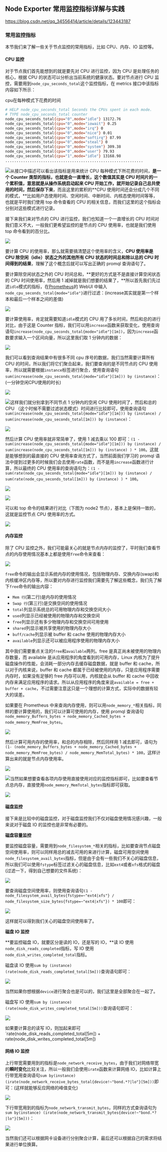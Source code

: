## Node Exporter 常用监控指标详解与实践
https://blog.csdn.net/qq_34556414/article/details/123443187


### 常用监控指标

本节我们来了解一些关于节点监控的常用指标，比如 CPU、内存、IO 监控等。


#### CPU 监控


对于节点我们首先能想到的就是要先对 CPU 进行监控，因为 CPU 是处理任务的核心，根据 CPU 的状态可以分析出当前系统的健康状态。要对节点进行 CPU 监控，需要用到`node_cpu_seconds_total`这个监控指标，在 metrics 接口中该指标内容如下所示：


cpu在每种模式下花费的时间


```sh
# HELP node_cpu_seconds_total Seconds the CPUs spent in each mode.
# TYPE node_cpu_seconds_total counter
node_cpu_seconds_total{cpu="0",mode="idle"} 13172.76
node_cpu_seconds_total{cpu="0",mode="iowait"} 0.25
node_cpu_seconds_total{cpu="0",mode="irq"} 0
node_cpu_seconds_total{cpu="0",mode="nice"} 0.01
node_cpu_seconds_total{cpu="0",mode="softirq"} 87.99
node_cpu_seconds_total{cpu="0",mode="steal"} 0
node_cpu_seconds_total{cpu="0",mode="system"} 309.38
node_cpu_seconds_total{cpu="0",mode="user"} 79.93
node_cpu_seconds_total{cpu="1",mode="idle"} 13168.98
..............................................................
```


![](assets/b4de432de69a0f4ce40b8524800bb205.png)从接口中描述可以看出该指标是用来统计 CPU 每种模式下所花费的时间，**是一个 Counter 类型的指标，也就是会一直增长，这个数值其实是 CPU 时间片的一个累积值，意思就是从操作系统启动起来 CPU 开始工作，就开始记录自己总共使用的时间，然后保存下来**，而且这里的累积的**CPU 使用时间还会分成几个不同的模式，**比如用户态使用时间、空闲时间、中断时间、内核态使用时间等等，也就是平时我们使用 top 命令查看的 CPU 的相关信息，而我们这里的这个指标会分别对这些模式进行记录。


接下来我们来对节点的 CPU 进行监控，我们也知道一个一直增长的 CPU 时间对我们意义不大，一般我们更希望监控的是节点的 CPU 使用率，也就是我们使用 top 命令看到的百分比。


![](assets/0db751d1e403a3a59e2655c4847bdf75.png)


要计算 CPU 的使用率，那么就需要搞清楚这个使用率的含义，**CPU 使用率是 CPU 除空闲（idle）状态之外的其他所有 CPU 状态的时间总和除以总的 CPU 时间得到的结果**，理解了这个概念后就可以写出正确的 promql 查询语句了。


要计算除空闲状态之外的 CPU 时间总和，**更好的方式是不是直接计算空闲状态的 CPU 时间使用率，然后用 1 减掉就是我们想要的结果了，**所以首先我们先过滤`idle`模式的指标，在[Prometheus](https://so.csdn.net/so/search?q=Prometheus&spm=1001.2101.3001.7020 "Prometheus")的 WebUI 中输入`node_cpu_seconds_total{mode="idle"}`进行过滤：(increase其实就是第一个样本和最后一个样本之间的差值)


![](assets/44506e75ad3cd4c212851fc372834826.png)


要计算使用率，肯定就需要知道`idle`模式的 CPU 用了多长时间，然后和总的进行对比，由于这是 Counter 指标，我们可以用`increase`函数来获取变化，使用查询语句`increase(node_cpu_seconds_total{mode="idle"}[1m])`，因为`increase`函数要求输入一个区间向量，所以这里我们取 1 分钟内的数据：


![](assets/7d45f52a30ba76620d65a23ac76a864e.png)


我们可以看到查询结果中有很多不同 cpu 序号的数据，我们当然需要计算所有 CPU 的时间，所以我们将它们聚合起来，我们要查询的是不同节点的 CPU 使用率，所以就需要根据`instance`标签进行聚合，使用查询语句`sum(increase(node_cpu_seconds_total{mode="idle"}[1m])) by (instance)`：(一分钟空闲CPU使用的时长)


![](assets/cac6ab41fbbd524800ba59d67d8b3385.png)


![](assets/0926a1b09d287a72ec82fcae9de0a6e0.png)这样我们就分别拿到不同节点 1 分钟内的空闲 CPU 使用时间了，然后和总的 CPU （这个时候不需要过滤状态模式）时间进行比较即可，使用查询语句`sum(increase(node_cpu_seconds_total{mode="idle"}[1m])) by (instance) / sum(increase(node_cpu_seconds_total[1m])) by (instance)`：


![](assets/01079b460cc53bcfbb5dc43bf0f4f6b8.png)


然后计算 CPU 使用率就非常简单了，使用 1 减去乘以 100 即可：`(1 - sum(increase(node_cpu_seconds_total{mode="idle"}[1m])) by (instance) / sum(increase(node_cpu_seconds_total[1m])) by (instance) ) * 100`。这就是能够想到的最直接的 CPU 使用率查询方式了，当然前面我们学习的 promql 语法中提到过更多的时候我们会去使用`rate`函数，而不是用`increase`函数进行计算，所以最终的 CPU 使用率的查询语句为：`(1 - sum(rate(node_cpu_seconds_total{mode="idle"}[1m])) by (instance) / sum(rate(node_cpu_seconds_total[1m])) by (instance) ) * 100`。


![](assets/7bcaa421fed6ff8e4d023c6b94293e67.png)


![](assets/5e26db9c8997c3bcd14d45d9df8e9966.png)


可以和 top 命令的结果进行对比（下图为 node2 节点），基本上是保持一致的，这就是监控节点 CPU 使用率的方式。


![](assets/bf8e56803c21288fe044e2cc25683e5f.png)








#### 内存监控


除了 CPU 监控之外，我们可能最关心的就是节点内存的监控了，平时我们查看节点的内存使用情况基本上都是使用`free`命令来查看：


![](assets/31654e858db0218a0503a377b1b7ed71.png)


`free`命令的输出会显示系统内存的使用情况，包括物理内存、交换内存(swap)和内核缓冲区内存等，所以要对内存进行监控我们需要先了解这些概念，我们先了解下`free`命令的输出内容：


* `Mem 行`(第二行)是内存的使用情况    
* `Swap 行`(第三行)是交换空间的使用情况    
* `total`列显示系统总的可用物理内存和交换空间大小    
* `used`列显示已经被使用的物理内存和交换空间    
* `free`列显示还有多少物理内存和交换空间可用使用    
* `shared`列显示被共享使用的物理内存大小    
* `buff/cache`列显示被 buffer 和 cache 使用的物理内存大小    
* `available`列显示还可以被应用程序使用的物理内存大小


其中我们需要重点关注的`free`和`available`两列。free 是真正尚未被使用的物理内存数量，而 available 是从应用程序的角度看到的可用内存，Linux 内核为了提升磁盘操作的性能，会消耗一部分内存去缓存磁盘数据，就是 buffer 和 cache，所以对于内核来说，buffer 和 cache 都属于已经被使用的内存，只是应用程序需要内存时，如果没有足够的 free 内存可以用，内核就会从 buffer 和 cache 中回收内存来满足应用程序的请求。所以从应用程序的角度来说`available = free + buffer + cache`，不过需要注意这只是一个理想的计算方式，实际中的数据有较大的误差。


如果要在 Prometheus 中来查询内存使用，则可以用`node_memory_*`相关指标，同样的要计算使用的，我们可以计算可使用的内存，使用 promql 查询语句`node_memory_Buffers_bytes + node_memory_Cached_bytes + node_memory_MemFree_bytes`。


![](assets/9b29899d0abc8afc535deec46d3c2184.png)


然后计算可用内存的使用率，和总的内存相除，然后同样用 1 减去即可，语句为`(1- (node_memory_Buffers_bytes + node_memory_Cached_bytes + node_memory_MemFree_bytes) / node_memory_MemTotal_bytes) * 100`，这样计算出来的就是节点内存使用率。


![](assets/01c4887e34d67968e02be3d433fa6341.png)


![](assets/75251f344572c87f7069ecd7e00593c6.png)当然如果想要查看各项内存使用直接使用对应的监控指标即可，比如要查看节点总内存，直接使用`node_memory_MemTotal_bytes`指标即可获取。


![](assets/b7fc1a1f8b37d0f91b718f15858fc547.png)








#### 磁盘监控


接下来是比较中的磁盘监控，对于磁盘监控我们不仅对磁盘使用情况感兴趣，一般来说对于磁盘 IO 的监控也是非常有必要的。


**磁盘容量监控**


要监控磁盘容量，需要用到`node_filesystem_*`相关的指标，比如要查询节点磁盘空间使用率，则可以同样用总的减去可用的来进行计算，磁盘可用空间使用`node_filesystem_avail_bytes`指标，但是由于会有一些我们不关心的磁盘信息，所以我们可以使用`fstype`标签过滤关心的磁盘信息，比如`ext4`或者`xfs`格式的磁盘(过滤一下，得到自己想要的文件系统)：


![](assets/263215f3a711f5d2ef2018270ccebf6b.png)


要查询磁盘空间使用率，则使用查询语句`(1 - node_filesystem_avail_bytes{fstype=~"ext4|xfs"} / node_filesystem_size_bytes{fstype=~"ext4|xfs"}) * 100`即可：


![](assets/cf4d206b5c53a9d0ad2c762929fee902.png)


这样就可以得到我们关心的磁盘空间使用率了。


**磁盘 IO 监控**


**要监控磁盘 IO，就要区分是读的 IO，还是写的 IO，**读 IO 使用`node_disk_reads_completed`指标，写 IO 使用`node_disk_writes_completed_total`指标。


磁盘读 IO 使用`sum by (instance) (rate(node_disk_reads_completed_total[5m]))`查询语句即可：


![](assets/c1dc26e6eba28b63d1075f489e5da258.png)


当然如果你想根据`device`进行聚合也是可以的，我们这里是全部聚合在一起了。


磁盘写 IO 使用`sum by (instance) (rate(node_disk_writes_completed_total[5m]))`查询语句即可：


![](assets/a9f8be8fc828aafb932f1c3e61e15312.png)


如果要计算总的读写 IO，则加起来即可 `rate(node_disk_reads_completed_total[5m]) + rate(node_disk_writes_completed_total[5m])



#### 网络 IO 监控


上行带宽需要用到的指标是`node_network_receive_bytes`，由于我们对网络带宽的**瞬时变化**比较关注，所以一般我们会使用`irate`函数来计算网络 IO，比如计算上行带宽用查询语句`sum by(instance) (irate(node_network_receive_bytes_total{device!~"bond.*?|lo"}[5m]))`即可：(这样就能够反应网络的峰值变化)


![](assets/28e44f2832622f8b31b176d835974373.png)


下行带宽用到的指标为`node_network_transmit_bytes`，同样的方式查询语句为`sum by(instance) (irate(node_network_transmit_bytes{device!~"bond.*?|lo"}[5m]))`：


![](assets/8aa4a26d3aa2d30d3f02102236afd0c5.png)


当然我们还可以根据网卡设备进行分别聚合计算，最后还可以根据自己的需求将结果进行单位换算。

